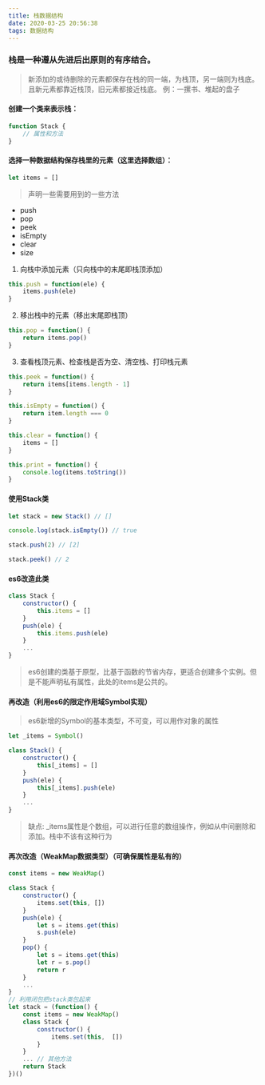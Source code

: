 ```yaml
---
title: 栈数据结构
date: 2020-03-25 20:56:38
tags: 数据结构
---
```


### 栈是一种遵从先进后出原则的有序结合。

> 新添加的或待删除的元素都保存在栈的同一端，为栈顶，另一端则为栈底。且新元素都靠近栈顶，旧元素都接近栈底。
> 例：一摞书、堆起的盘子

#### 创建一个类来表示栈：

```javascript
function Stack {
    // 属性和方法
}
```
#### 选择一种数据结构保存栈里的元素（这里选择数组）：

```javascript
let items = []
```
> 声明一些需要用到的一些方法
- push
- pop
- peek
- isEmpty
- clear
- size

1. 向栈中添加元素（只向栈中的末尾即栈顶添加）

```javascript
this.push = function(ele) {
    items.push(ele)
}
```

2. 移出栈中的元素（移出末尾即栈顶）

```javascript
this.pop = function() {
    return items.pop()
}
```
3. 查看栈顶元素、检查栈是否为空、清空栈、打印栈元素

```javascript
this.peek = function() {
    return items[items.length - 1]
}

this.isEmpty = function() {
    return item.length === 0
}

this.clear = function() {
    items = []
}

this.print = function() {
    console.log(items.toString())
}
```

#### 使用Stack类

```js
let stack = new Stack() // []

console.log(stack.isEmpty()) // true

stack.push(2) // [2]

stack.peek() // 2
```

#### es6改造此类

```js
class Stack {
    constructor() {
        this.items = []
    }
    push(ele) {
        this.items.push(ele)
    }
    ...
}
```
> es6创建的类基于原型，比基于函数的节省内存，更适合创建多个实例。但是不能声明私有属性，此处的items是公共的。

#### 再改造（利用es6的限定作用域Symbol实现）

> es6新增的Symbol的基本类型，不可变，可以用作对象的属性
```js
let _items = Symbol()

class Stack() {
    constructor() {
        this[_items] = []
    }
    push(ele) {
        this[_items].push(ele)
    }
    ...
}
```
> 缺点: _items属性是个数组，可以进行任意的数组操作，例如从中间删除和添加。栈中不该有这种行为

#### 再次改造（WeakMap数据类型）（可确保属性是私有的）

```js
const items = new WeakMap()

class Stack {
    constructor() {
        items.set(this, [])
    }
    push(ele) {
        let s = items.get(this)
        s.push(ele)
    }
    pop() {
        let s = items.get(this)
        let r = s.pop()
        return r
    }
    ...
}
// 利用闭包把stack类包起来
let stack = (function() {
    const items = new WeakMap()
    class Stack {
        constructor() {
            items.set(this,  [])
        }
    }
    ... // 其他方法
    return Stack
})()
```